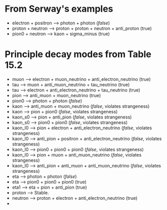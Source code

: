 # From Serway's examples
* electron + positron --> photon + photon (*false*)
* proton + neutron --> proton + proton + neutron + anti_proton (true)
* pion0 + neutron --> kaon + sigma_minus (true)

# Principle decay modes from Table 15.2

* muon --> electron + muon_neutrino + anti_electron_neutrino (true)
* tau --> muon + anti_muon_neutrino + tau_neutrino (true)
* tau --> electron + anti_electron_neutrino + tau_neutrino (true)
* pion --> anti_muon + muon_neutrino (true)
* pion0 --> photon + photon (*false*)
* kaon --> anti_muon + muon_neutrino (*false*, violates strangeness)
* kaon --> pion + pion0 (*false*, violates strangeness)
* kaon_s0 --> pion + anti_pion (*false*, violates strangeness)
* kaon_s0 --> pion0 + pion0 (*false*, violates strangeness)
* kaon_l0 --> pion + electron + anti_electron_neutrino (*false*, violates strangeness)
* kaon_l0 --> anti_pion + positron + anti_electron_neutrino (*false*, violates strangeness)
* kaon_l0 --> pion0 + pion0 + pion0 (*false*, violates strangeness)
* kaon_l0 --> pion + muon + anti_muon_neutrino (*false*, violates strangeness)
* kaon_l0 --> anti_pion + anti_muon + anti_muon_neutrino (*false*, violates strangeness)
* eta --> photon + photon (*false*)
* eta --> pion0 + pion0 + pion0 (true)
* eta1 --> eta + pion + anti_pion (true)
* proton --> Stable.
* neutron --> proton + electron + anti_electron_neutrino (true)
*
